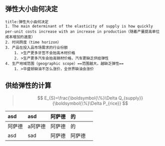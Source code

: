 ## 弹性大小由何决定
```ad-question
title:弹性大小由何决定
1. The main determinant of the elasticity of supply is how quickly per-unit costs increase with an increase in production（随着产量提高单位成本增加的速度）
2. 时间跨度（time horizon）
3. 产品在投入品市场需求的行业份额
	1. >生产更多牙签不会抬高木材价格
	2. >生产更多汽车会抬高钢材价格，汽车更缺乏供给弹性
4. 生产地域范围（geographic scope）==范围越大，越缺乏弹性==
	1. >华盛顿缺油不怎么涨价，全世界缺油会涨价
```

## 供给弹性的计算
>$$
E_{S}=\frac{\boldsymbol{\%}\Delta Q_{supply}}{\boldsymbol{\%}\Delta P_{rice}}
$$

| asd | asd  | 阿萨德 | 的   |     |
| :-- | :--- | :-- | :-- | --- |
| 阿萨德 | a阿萨德 | 阿萨德 | 的   |     |
| asd | sad  | 阿萨德 | 阿萨德 |     |
